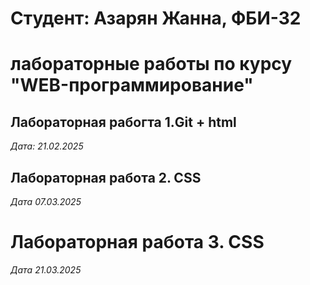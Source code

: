 # Студент: Азарян Жанна, ФБИ-32

# лабораторные работы по курсу "WEB-программирование"

## Лабораторная рабогта 1.Git + html

*Дата: 21.02.2025*

## Лабораторная работа 2. CSS

*Дата 07.03.2025*

# Лабораторная работа 3. CSS

*Дата 21.03.2025*